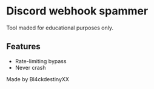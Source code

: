 # Discord webhook spammer
Tool maded for educational purposes only.

## Features
<ul>
  <li>Rate-limiting bypass</li>
  <li>Never crash</li>
</ul>

Made by Bl4ckdestinyXX
